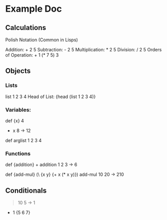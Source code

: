 # Example Doc

## Calculations

Polish Notation (Common in Lisps)

Addition: + 2 5
Subtraction: - 2 5
Multiplication: * 2 5
Division: / 2 5
Orders of Operation: + 1 (* 7 5) 3

## Objects

### Lists

list 1 2 3 4
Head of List: {head (list 1 2 3 4)}

### Variables: 

def {x} 4
+ x 8 -> 12

def arglist 1 2 3 4


### Functions

def {addition} +
addition 1 2 3 -> 6

def {add-mul} (\ {x y} {+ x (* x y)})
add-mul 10 20 -> 210

## Conditionals

> 10 5 -> 1

+ 1 {5 6 7}